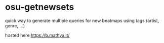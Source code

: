 # osu-getnewsets
quick way to generate multiple queries for new beatmaps using tags (artist, genre, ...)

hosted here https://b.mathya.it/
